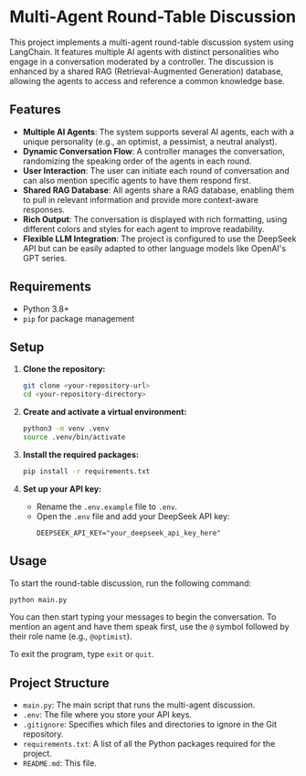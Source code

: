 # Multi-Agent Round-Table Discussion

This project implements a multi-agent round-table discussion system using LangChain. It features multiple AI agents with distinct personalities who engage in a conversation moderated by a controller. The discussion is enhanced by a shared RAG (Retrieval-Augmented Generation) database, allowing the agents to access and reference a common knowledge base.

## Features

- **Multiple AI Agents**: The system supports several AI agents, each with a unique personality (e.g., an optimist, a pessimist, a neutral analyst).
- **Dynamic Conversation Flow**: A controller manages the conversation, randomizing the speaking order of the agents in each round.
- **User Interaction**: The user can initiate each round of conversation and can also mention specific agents to have them respond first.
- **Shared RAG Database**: All agents share a RAG database, enabling them to pull in relevant information and provide more context-aware responses.
- **Rich Output**: The conversation is displayed with rich formatting, using different colors and styles for each agent to improve readability.
- **Flexible LLM Integration**: The project is configured to use the DeepSeek API but can be easily adapted to other language models like OpenAI's GPT series.

## Requirements

- Python 3.8+
- `pip` for package management

## Setup

1.  **Clone the repository:**
    ```bash
    git clone <your-repository-url>
    cd <your-repository-directory>
    ```

2.  **Create and activate a virtual environment:**
    ```bash
    python3 -m venv .venv
    source .venv/bin/activate
    ```

3.  **Install the required packages:**
    ```bash
    pip install -r requirements.txt
    ```

4.  **Set up your API key:**
    -   Rename the `.env.example` file to `.env`.
    -   Open the `.env` file and add your DeepSeek API key:
        ```
        DEEPSEEK_API_KEY="your_deepseek_api_key_here"
        ```

## Usage

To start the round-table discussion, run the following command:

```bash
python main.py
```

You can then start typing your messages to begin the conversation. To mention an agent and have them speak first, use the `@` symbol followed by their role name (e.g., `@optimist`).

To exit the program, type `exit` or `quit`.

## Project Structure

-   `main.py`: The main script that runs the multi-agent discussion.
-   `.env`: The file where you store your API keys.
-   `.gitignore`: Specifies which files and directories to ignore in the Git repository.
-   `requirements.txt`: A list of all the Python packages required for the project.
-   `README.md`: This file.
